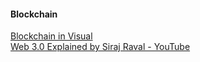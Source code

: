 #### Blockchain
[Blockchain in Visual](https://anders.com/blockchain)  
[Web 3.0 Explained by Siraj Raval - YouTube](https://www.youtube.com/watch?v=aPVmd7SyKfQ&ab_channel=SirajRaval)  
